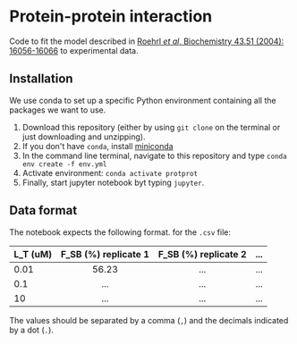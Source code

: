 # Protein-protein interaction

Code to fit the model described in [Roehrl *et al*, Biochemistry 43.51 (2004): 16056-16066](https://pubs.acs.org/doi/full/10.1021/bi048233g?casa_token=rlvgtYAYetcAAAAA%3Av59DOeTp14qDL3OZDasWt-_LJYpS1buuMrQI9McanroG3nbRCansk8UERtaN8XlYoF2zyAInV6gE2Fqx) to experimental data.


## Installation

We use conda to set up a specific Python environment containing all the packages we want to use.

1. Download this repository (either by using `git clone` on the terminal or just downloading and unzipping).
2. If you don't have `conda`, install [miniconda](https://docs.conda.io/projects/conda/en/latest/user-guide/install/macos.html)
3. In the command line terminal, navigate to this repository and type `conda env create -f env.yml`
4. Activate environment: `conda activate protprot`
5. Finally, start jupyter notebook byt typing `jupyter`.


## Data format

The notebook expects the following format. for the `.csv` file:


| L_T (uM) | F_SB (%) replicate 1 | F_SB (%) replicate 2 | ... |
|----------|:--------------------:|:--------------------:|:---:|
| 0.01     | 56.23                | ...                  | ... |
| 0.1      | ...                  | ...                  | ... |
| 10       | ...                  | ...                  | ... |


The values should be separated by a comma (`,`) and the decimals indicated by a dot (`.`).
